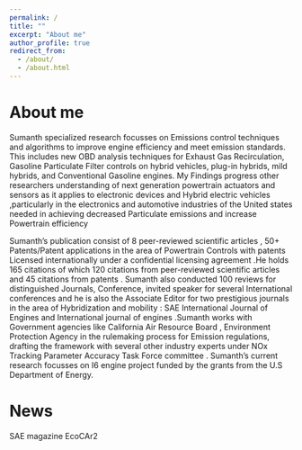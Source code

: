 ```yaml
---
permalink: /
title: ""
excerpt: "About me"
author_profile: true
redirect_from: 
  - /about/
  - /about.html
---
```



About me
======
Sumanth specialized research focusses on Emissions control techniques and algorithms to improve engine efficiency and meet emission standards. This includes new OBD analysis techniques for Exhaust Gas Recirculation, Gasoline Particulate Filter controls on hybrid vehicles, plug-in hybrids, mild hybrids, and Conventional Gasoline engines. My Findings progress other researchers understanding of next generation powertrain actuators and sensors as it applies to electronic devices and Hybrid electric vehicles ,particularly in the electronics and automotive industries of the United states needed in achieving decreased Particulate emissions and increase Powertrain efficiency

Sumanth’s publication consist of  8 peer-reviewed scientific articles , 50+ Patents/Patent applications in the area of Powertrain Controls with patents Licensed internationally under a confidential licensing agreement .He holds 165 citations of which 120 citations from peer-reviewed scientific articles and 45 citations from patents . Sumanth also conducted 100 reviews for distinguished Journals, Conference, invited speaker for several International conferences and he is also the Associate Editor for two prestigious journals in the area of Hybridization and mobility :  SAE International Journal of Engines  and International journal of engines .Sumanth works with Government agencies like California Air Resource Board , Environment Protection Agency  in the rulemaking process for Emission regulations, drafting the framework with several other industry experts under NOx   Tracking Parameter Accuracy Task Force committee . Sumanth’s current research focusses on I6 engine project funded by the grants from the U.S Department of Energy. 

News
======
SAE magazine 
EcoCAr2

